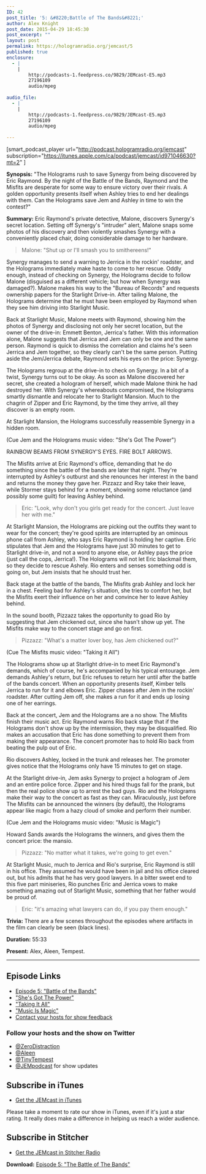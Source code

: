 ```yaml
---
ID: 42
post_title: '5: &#8220;Battle of The Bands&#8221;'
author: Alex Knight
post_date: 2015-04-29 18:45:30
post_excerpt: ""
layout: post
permalink: https://hologramradio.org/jemcast/5
published: true
enclosure:
  - |
    |
        http://podcasts-1.feedpress.co/9829/JEMcast-E5.mp3
        27196109
        audio/mpeg
        
audio_file:
  - |
    |
        http://podcasts-1.feedpress.co/9829/JEMcast-E5.mp3
        27196109
        audio/mpeg
        
---
```

[smart_podcast_player url="http://podcast.hologramradio.org/jemcast" subscription="https://itunes.apple.com/ca/podcast/jemcast/id971046630?mt=2" ]

__Synopsis:__ "The Holograms rush to save Synergy from being discovered by Eric Raymond. By the night of the Battle of the Bands, Raymond and the Misfits are desperate for some way to ensure victory over their rivals. A golden opportunity presents itself when Ashley tries to end her dealings with them. Can the Holograms save Jem and Ashley in time to win the contest?"

__Summary:__ Eric Raymond's private detective, Malone, discovers Synergy's secret location. Setting off Synergy's "intruder" alert, Malone snaps some photos of his discovery and then violently smashes Synergy with a conveniently placed chair, doing considerable damage to her hardware.

> Malone: "Shut up or I'll smash you to smithereens!"

Synergy manages to send a warning to Jerrica in the rockin' roadster, and the Holograms immediately make haste to come to her rescue. Oddly enough, instead of checking on Synergy, the Holograms decide to follow Malone (disguised as a different vehicle; but how when Synergy was damaged?). Malone makes his way to the "Bureau of Records" and requests ownership papers for the Starlight Drive-in. After tailing Malone, the Holograms determine that he must have been employed by Raymond when they see him driving into Starlight Music.

Back at Starlight Music, Malone meets with Raymond, showing him the photos of Synergy and disclosing not only her secret location, but the owner of the drive-in: Emmett Benton, Jerrica's father. With this information alone, Malone suggests that Jerrica and Jem can only be one and the same person. Raymond is quick to dismiss the correlation and claims he's seen Jerrica and Jem together, so they clearly can't be the same person. Putting aside the Jem/Jerrica debate, Raymond sets his eyes on the price: Synergy.

The Holograms regroup at the drive-in to check on Synergy. In a bit of a twist, Synergy turns out to be okay. As soon as Malone discovered her secret, she created a hologram of herself, which made Malone think he had destroyed her. With Synergy's whereabouts compromised, the Holograms smartly dismantle and relocate her to Starlight Mansion. Much to the chagrin of Zipper and Eric Raymond, by the time they arrive, all they discover is an empty room.

At Starlight Mansion, the Holograms successfully reassemble Synergy in a hidden room.

(Cue Jem and the Holograms music video: "She's Got The Power")

RAINBOW BEAMS FROM SYNERGY'S EYES. FIRE BOLT ARROWS.

The Misfits arrive at Eric Raymond's office, demanding that he do something since the battle of the bands are later that night. They're interrupted by Ashley's outburst and she renounces her interest in the band and returns the money they gave her. Pizzazz and Rxy take their leave, while Stormer stays behind for a moment, showing some reluctance (and possibly some guilt) for leaving Ashley behind.

> Eric: "Look, why don't you girls get ready for the concert. Just leave her with me."

At Starlight Mansion, the Holograms are picking out the outfits they want to wear for the concert; they're good spirits are interrupted by an ominous phone call from Ashley, who says Eric Raymond is holding her captive. Eric stipulates that Jem and the Holograms have just 30 minutes to get to Starlight drive-in, and not a word to anyone else, or Ashley pays the price (just call the cops, Jerrica!). The Holograms will not let Eric blackmail them, so they decide to rescue Ashely. Rio enters and senses something odd is going on, but Jem insists that he should trust her.

Back stage at the battle of the bands, The Misfits grab Ashley and lock her in a chest. Feeling bad for Ashley's situation, she tries to comfort her, but the Misfits exert their influence on her and convince her to leave Ashley behind.

In the sound booth, Pizzazz takes the opportunity to goad Rio by suggesting that Jem chickened out, since she hasn't show up yet. The Misfits make way to the concert stage and go on first.

> Pizzazz: "What's a matter lover boy, has Jem chickened out?"

(Cue The Misfits music video: "Taking it All")

The Holograms show up at Starlight drive-in to meet Eric Raymond's demands, which of course, he's accompanied by his typical entourage. Jem demands Ashley's return, but Eric refuses to return her until after the battle of the bands concert. When an opportunity presents itself, Kimber tells Jerrica to run for it and elbows Eric. Zipper chases after Jem in the rockin' roadster. After cutting Jem off, she makes a run for it and ends up losing one of her earrings.

Back at the concert, Jem and the Holograms are a no show. The Misfits finish their music act. Eric Raymond warns Rio back stage that if the Holograms don't show up by the intermission, they may be disqualified. Rio makes an accusation that Eric has done something to prevent them from making their appearance. The concert promoter has to hold Rio back from beating the pulp out of Eric.

Rio discovers Ashley, locked in the trunk and releases her. The promoter gives notice that the Holograms only have 15 minutes to get on stage.

At the Starlight drive-in, Jem asks Synergy to project a hologram of Jem and an entire police force. Zipper and his hired thugs fall for the prank, but then the real police show up to arrest the bad guys. Rio and the Holograms make their way to the concert as fast as they can. Miraculously, just before The Misfits can be announced the winners (by default), the Holograms appear like magic from a hazy cloud of smoke and perform their number.

(Cue Jem and the Holograms music video: "Music is Magic")

Howard Sands awards the Holograms the winners, and gives them the concert price: the mansio.

> Pizzazz: "No matter what it takes, we're going to get even."

At Starlight Music, much to Jerrica and Rio's surprise, Eric Raymond is still in his office. They assumed he would have been in jail and his office cleared out, but his admits that he has very good lawyers. In a bitter sweet end to this five part miniseries, Rio punches Eric and Jerrica vows to make something amazing out of Starlight Music, something that her father would be proud of.

> Eric: "it's amazing what lawyers can do, if you pay them enough."

__Trivia:__ There are a few scenes throughout the episodes where artifacts in the film can clearly be seen (black lines).

__Duration:__ 55:33

__Present:__ Alex, Aleen, Tempest.
_________

## Episode Links

- [Episode 5: "Battle of the Bands"][Battle of the Bands]
- ["She's Got The Power"][She's Got The Power]
- ["Taking It All"][Taking It All]
- ["Music Is Magic"][Music Is Magic]
- [Contact your hosts for show feedback][Contact]

### Follow your hosts and the show on Twitter

- [@ZeroDistraction][ZeroDistraction]
- [@Aleen][Aleen]
- [@TinyTempest][TinyTempest]
- [@JEMpodcast][JEMcast] for show updates

## Subscribe in iTunes

- [Get the JEMcast in iTunes][iTunes]

Please take a moment to rate our show in iTunes, even if it's just a star rating. It really does make a difference in helping us reach a wider audience.

## Subscribe in Stitcher

- [Get the JEMcast in Stitcher Radio][Stitcher]

__Download:__ [Episode 5: "The Battle of The Bands"][E5]

[Battle of the Bands]: http://jem.wikia.com/wiki/The_Battle_of_the_Bands
[She's Got The Power]: https://www.youtube.com/watch?v=_S4W262boHo
[Taking it All]: https://www.youtube.com/watch?v=C8SOeKZTS3A
[Music Is Magic]: https://www.youtube.com/watch?v=LP-HjPtk71Q
[Contact]: https://jemcast.tv/contact
[ZeroDistraction]: https://twitter.com/zerodistraction
[Aleen]: https://twitter.com/aleen
[TinyTempest]: https://twitter.com/tinytempest
[JEMcast]: (https://twitter.com/JEMpodcast) 
[iTunes]: https://itunes.apple.com/ca/podcast/jemcast/id971046630
[Stitcher]: http://www.stitcher.com/podcast/jemcast
[E5]: http://podcasts-1.feedpress.co/9829/JEMcast-E5.mp3